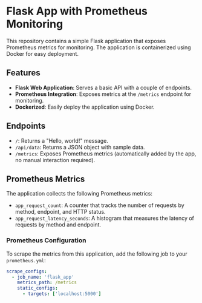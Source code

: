 # Flask App with Prometheus Monitoring

This repository contains a simple Flask application that exposes Prometheus metrics for monitoring. The application is containerized using Docker for easy deployment.

## Features

- **Flask Web Application**: Serves a basic API with a couple of endpoints.
- **Prometheus Integration**: Exposes metrics at the `/metrics` endpoint for monitoring.
- **Dockerized**: Easily deploy the application using Docker.

## Endpoints

- `/`: Returns a "Hello, world!" message.
- `/api/data`: Returns a JSON object with sample data.
- `/metrics`: Exposes Prometheus metrics (automatically added by the app, no manual interaction required).

## Prometheus Metrics

The application collects the following Prometheus metrics:

- `app_request_count`: A counter that tracks the number of requests by method, endpoint, and HTTP status.
- `app_request_latency_seconds`: A histogram that measures the latency of requests by method and endpoint.

### Prometheus Configuration

To scrape the metrics from this application, add the following job to your `prometheus.yml`:

```yaml
scrape_configs:
  - job_name: 'flask_app'
    metrics_path: /metrics
    static_configs:
      - targets: ['localhost:5000']

